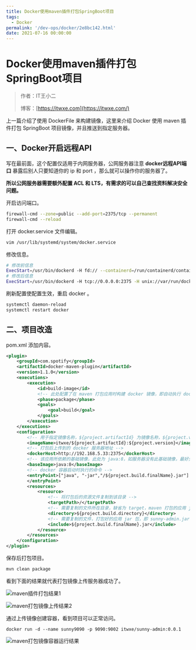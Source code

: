 ```yaml
---
title: Docker使用maven插件打包SpringBoot项目
tags:
  - Docker
permalink: '/dev-ops/docker/2e8bc142.html'
date: 2021-07-16 00:00:00
---
```


# Docker使用maven插件打包SpringBoot项目

> 作者：IT王小二
>
> 博客：[https://itwxe.com](https://itwxe.com/)

上一篇介绍了使用 DockerFile 来构建镜像，这里来介绍 Docker 使用 maven 插件打包 SpringBoot 项目镜像，并且推送到指定服务器。

## 一、Docker开启远程API

写在最前面，这个配置仅适用于内网服务器，公网服务器注意 **docker远程API端口** 暴露后别人只要知道你的 ip 和 port ，那么就可以操作你的服务器了。

**所以公网服务器需要额外配置 ACL 和 LTS，有需求的可以自己查找资料解决安全问题。**

开启访问端口。

```bash
firewall-cmd --zone=public --add-port=2375/tcp --permanent
firewall-cmd --reload
```

打开 docker.service 文件编辑。

```bash
vim /usr/lib/systemd/system/docker.service
```

修改信息。

```bash
# 修改前信息
ExecStart=/usr/bin/dockerd -H fd:// --containerd=/run/containerd/containerd.sock
# 修改后信息
ExecStart=/usr/bin/dockerd -H tcp://0.0.0.0:2375 -H unix://var/run/docker.sock
```

刷新配置使配置生效，重启 docker 。

```bash
systemctl daemon-reload
systemctl restart docker
```

## 二、项目改造

pom.xml 添加内容。

```xml
<plugin>
	<groupId>com.spotify</groupId>
	<artifactId>docker-maven-plugin</artifactId>
	<version>1.1.0</version>
	<executions>
		<execution>
			<id>build-image</id>
			<!-- 此处配置了在 maven 打包应用时构建 docker 镜像，即自动执行 docker:build -->
			<phase>package</phase>
			<goals>
				<goal>build</goal>
			</goals>
		</execution>
	</executions>
	<configuration>
		<!-- 用于指定镜像名称，${project.artifactId} 为镜像名称，${project.version} 为版本 -->
		<imageName>itwxe/${project.artifactId}:${project.version}</imageName>
		<!-- 打包后上传到的 docker 服务器地址 -->
		<dockerHost>http://192.168.5.33:2375</dockerHost>
		<!-- 该应用所依赖的基础镜像，此处为 java:8，如服务器没有此基础镜像，最好先 pull 下来，防止超时 -->
		<baseImage>java:8</baseImage>
		<!-- docker 容器启动时执行的命令 -->
		<entryPoint>["java", "-jar","/${project.build.finalName}.jar"]
		</entryPoint>
		<resources>
			<resource>
				<!-- 将打包后的资源文件复制到该目录 -->
				<targetPath>/</targetPath>
				<!-- 需要复制的文件所在目录，缺省为 target，maven 打包的应用 jar 包保存在 target 目录下面 -->
				<directory>${project.build.directory}</directory>
				<!-- 需要复制的文件，打包好的应用 jar 包，即 sunny-admin.jar -->
				<include>${project.build.finalName}.jar</include>
			</resource>
		</resources>
	</configuration>
</plugin>
```

保存后打包项目。

```bash
mvn clean package
```

看到下面的结果就代表打包镜像上传服务器成功了。

![maven插件打包结果1](https://minio.itwxe.com/img/blog/2e8bc142_166463747064325.png)

![maven打包镜像上传结果2](https://minio.itwxe.com/img/blog/2e8bc142_166463747069238.png)

通过上传镜像创建容器，看到项目可以正常访问。

```
docker run -d --name sunny9090 -p 9090:9002 itwxe/sunny-admin:0.0.1
```

![maven打包镜像容器运行结果](https://minio.itwxe.com/img/blog/2e8bc142_166463747074290.png)